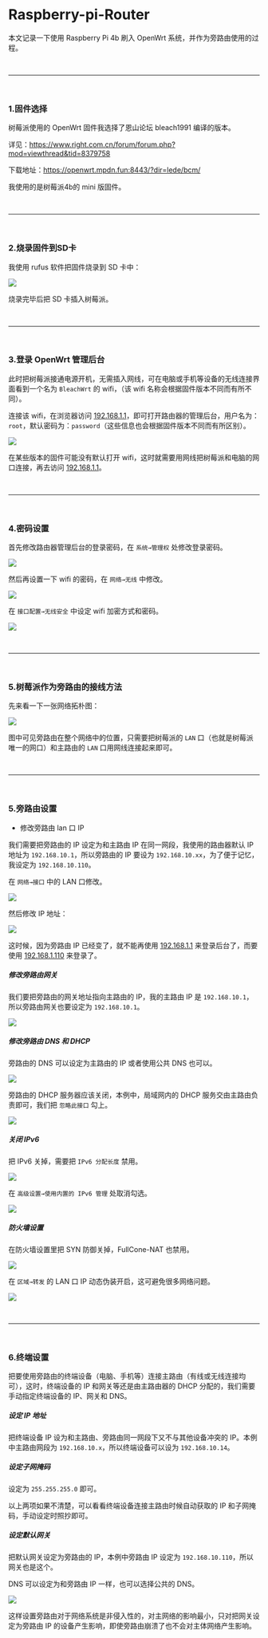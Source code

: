 # Raspberry-pi-Router

本文记录一下使用 Raspberry Pi 4b 刷入 OpenWrt 系统，并作为旁路由使用的过程。

<br>
<hr>
<br>

### 1.固件选择

树莓派使用的 OpenWrt 固件我选择了恩山论坛 bleach1991 编译的版本。

详见：https://www.right.com.cn/forum/forum.php?mod=viewthread&tid=8379758

下载地址：https://openwrt.mpdn.fun:8443/?dir=lede/bcm/

我使用的是树莓派4b的 mini 版固件。

<br>
<hr>
<br>

### 2.烧录固件到SD卡

我使用 rufus 软件把固件烧录到 SD 卡中：

![](https://github.com/SingleDiego/Raspberry-pi-Router/blob/main/imgs/01.png)

烧录完毕后把 SD 卡插入树莓派。

<br>
<hr>
<br>

### 3.登录 OpenWrt 管理后台

此时把树莓派接通电源开机，无需插入网线，可在电脑或手机等设备的无线连接界面看到一个名为 ``BleachWrt`` 的 wifi，（该 wifi 名称会根据固件版本不同而有所不同）。

连接该 wifi，在浏览器访问 [192.168.1.1](192.168.1.1)，即可打开路由器的管理后台，用户名为：``root``，默认密码为：``password``（这些信息也会根据固件版本不同而有所区别）。

![](https://github.com/SingleDiego/Raspberry-pi-Router/blob/main/imgs/02.jpeg)

在某些版本的固件可能没有默认打开 wifi，这时就需要用网线把树莓派和电脑的网口连接，再去访问 [192.168.1.1](192.168.1.1)。

<br>
<hr>
<br>

### 4.密码设置

首先修改路由器管理后台的登录密码，在 ``系统→管理权`` 处修改登录密码。

![](https://github.com/SingleDiego/Raspberry-pi-Router/blob/main/imgs/03.jpeg)

然后再设置一下 wifi 的密码，在 ``网络→无线`` 中修改。

![](https://github.com/SingleDiego/Raspberry-pi-Router/blob/main/imgs/04.jpeg)

在 ``接口配置→无线安全`` 中设定 wifi 加密方式和密码。

![](https://github.com/SingleDiego/Raspberry-pi-Router/blob/main/imgs/05.jpeg)

<br>
<hr>
<br>

### 5.树莓派作为旁路由的接线方法

先来看一下一张网络拓朴图：

![](https://github.com/SingleDiego/Raspberry-pi-Router/blob/main/imgs/Topology_map.png)

图中可见旁路由在整个网络中的位置，只需要把树莓派的 ``LAN`` 口（也就是树莓派唯一的网口）和主路由的 ``LAN`` 口用网线连接起来即可。

<br>
<hr>
<br>

### 5.旁路由设置

* 修改旁路由 lan 口 IP

我们需要把旁路由的 IP 设定为和主路由 IP 在同一网段，我使用的路由器默认 IP 地址为 ``192.168.10.1``，所以旁路由的 IP 要设为 ``192.168.10.xx``，为了便于记忆，我设定为 ``192.168.10.110``。

在 ``网络→接口`` 中的 LAN 口修改。

![](https://github.com/SingleDiego/Raspberry-pi-Router/blob/main/imgs/06.jpeg)

然后修改 IP 地址：

![](https://github.com/SingleDiego/Raspberry-pi-Router/blob/main/imgs/07.jpeg)

这时候，因为旁路由 IP 已经变了，就不能再使用 [192.168.1.1](192.168.1.1) 来登录后台了，而要使用 [192.168.1.110](192.168.1.110) 来登录了。

##### 修改旁路由网关

我们要把旁路由的网关地址指向主路由的 IP，我的主路由 IP 是 ``192.168.10.1``，所以旁路由网关也要设定为 ``192.168.10.1``。

![](https://github.com/SingleDiego/Raspberry-pi-Router/blob/main/imgs/08.jpeg)

##### 修改旁路由 DNS 和 DHCP

旁路由的 DNS 可以设定为主路由的 IP 或者使用公共 DNS 也可以。

![](https://github.com/SingleDiego/Raspberry-pi-Router/blob/main/imgs/09.jpeg)

旁路由的 DHCP 服务器应该关闭，本例中，局域网内的 DHCP 服务交由主路由负责即可，我们把 ``忽略此接口`` 勾上。

![](https://github.com/SingleDiego/Raspberry-pi-Router/blob/main/imgs/10.jpeg)

##### 关闭 IPv6

把 IPv6 关掉，需要把 ``IPv6 分配长度`` 禁用。

![](https://github.com/SingleDiego/Raspberry-pi-Router/blob/main/imgs/11.jpeg)

在 ``高级设置→使用内置的 IPv6 管理`` 处取消勾选。

![](https://github.com/SingleDiego/Raspberry-pi-Router/blob/main/imgs/12.jpeg)


##### 防火墙设置

在防火墙设置里把 SYN 防御关掉，FullCone-NAT 也禁用。

![](https://github.com/SingleDiego/Raspberry-pi-Router/blob/main/imgs/13.jpeg)

在 ``区域→转发`` 的 LAN 口 IP 动态伪装开启，这可避免很多网络问题。

![](https://github.com/SingleDiego/Raspberry-pi-Router/blob/main/imgs/14.jpeg)

<br>
<hr>
<br>

### 6.终端设置

把要使用旁路由的终端设备（电脑、手机等）连接主路由（有线或无线连接均可），这时，终端设备的 IP 和网关等还是由主路由器的 DHCP 分配的，我们需要手动指定终端设备的 IP、网关和 DNS。

##### 设定 IP 地址

把终端设备 IP 设为和主路由、旁路由同一网段下又不与其他设备冲突的 IP。本例中主路由网段为 ``192.168.10.x``，所以终端设备可以设为 ``192.168.10.14``。

##### 设定子网掩码

设定为 ``255.255.255.0`` 即可。

以上两项如果不清楚，可以看看终端设备连接主路由时候自动获取的 IP 和子网掩码，手动设定时照抄即可。

##### 设定默认网关

把默认网关设定为旁路由的 IP，本例中旁路由 IP 设定为 ``192.168.10.110``，所以网关也是这个。

DNS 可以设定为和旁路由 IP 一样，也可以选择公共的 DNS。

![](https://github.com/SingleDiego/Raspberry-pi-Router/blob/main/imgs/05.png)

这样设置旁路由对于网络系统是非侵入性的，对主网络的影响最小，只对把网关设定为旁路由 IP 的设备产生影响，即使旁路由崩溃了也不会对主体网络产生影响。


